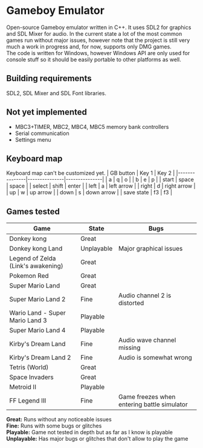 # Gameboy Emulator
Open-source Gameboy emulator written in C++. It uses SDL2 for graphics and SDL Mixer for audio. In the current state a lot of the most common games run without major issues, however note that the project is still very much a work in progress and, for now, supports only DMG games.  
The code is written for Windows, however Windows API are only used for console stuff so it should be easily portable to other platforms as well.


## Building requirements
SDL2, SDL Mixer and SDL Font libraries.


## Not yet implemented
- MBC3+TIMER, MBC2, MBC4, MBC5 memory bank controllers
- Serial communication
- Settings menu


## Keyboard map
Keyboard map can't be customized yet.
| GB button 	| Key 1 		| Key 2 		|
|---------------|---------------|---------------|
| a 			| q 			| o 			|
| b 			| e 			| p 			|
| start 		| space 		| space			|
| select		| shift 		| enter 		|
| left 			| a 			| left arrow 	|
| right 		| d 			| right arrow 	|
| up			| w 			| up arrow		|
| down 			| s 			| down arrow	|
| save state 	| f3 			| f3 			|



## Games tested
| Game 									| State 		| Bugs |
|---------------------------------------|---------------|-------|
| Donkey kong 							| Great 		|		|
| Donkey kong Land 						| Unplayable	| Major graphical issues |
| Legend of Zelda (Link's awakening)	| Great			|		|
| Pokemon Red							| Great			|		|
| Super Mario Land						| Great			|		|
| Super Mario Land 2					| Fine			| Audio channel 2 is distorted |
| Wario Land - Super Mario Land 3 		| Playable		|		|
| Super Mario Land 4 					| Playable		|		|
| Kirby's Dream Land					| Fine			| Audio wave channel missing |
| Kirby's Dream Land 2 					| Fine			| Audio is somewhat wrong |
| Tetris (World)						| Great			|		|
| Space Invaders						| Great			|		|
| Metroid II 							| Playable		|		|
| FF Legend III							| Fine			| Game freezes when entering battle simulator |

**Great:** Runs without any noticeable issues  
**Fine:** Runs with some bugs or glitches  
**Playable:** Game not tested in depth but as far as I know is playable  
**Unplayable:** Has major bugs or glitches that don't allow to play the game  

